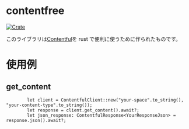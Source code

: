 # contentfree

[![Crate](https://img.shields.io/crates/v0.1,4/contentfree.svg)](https://crates.io/crates/contentfree)

このライブラリは[Contentful](https://www.contentful.com/)を rust で便利に使うために作られたものです。

# 使用例

## get_content

```
		let client = ContentfulClient::new("your-space".to_string(), "your-content-type".to_string());
		let response = client.get_content().await?;
		let json_response: ContentfulResponse<YourResponseJson> = response.json().await?;
```
